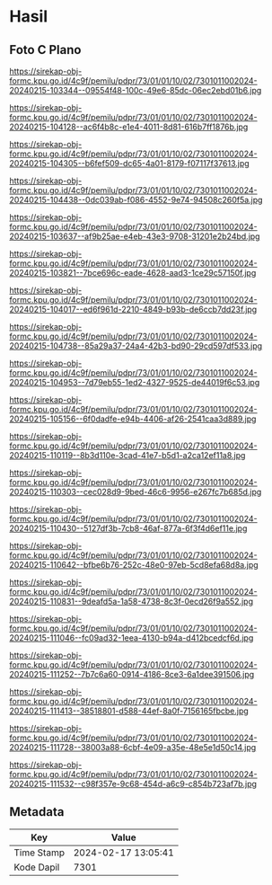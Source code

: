 # Hasil

## Foto C Plano

https://sirekap-obj-formc.kpu.go.id/4c9f/pemilu/pdpr/73/01/01/10/02/7301011002024-20240215-103344--09554f48-100c-49e6-85dc-06ec2ebd01b6.jpg

https://sirekap-obj-formc.kpu.go.id/4c9f/pemilu/pdpr/73/01/01/10/02/7301011002024-20240215-104128--ac6f4b8c-e1e4-4011-8d81-616b7ff1876b.jpg

https://sirekap-obj-formc.kpu.go.id/4c9f/pemilu/pdpr/73/01/01/10/02/7301011002024-20240215-104305--b6fef509-dc65-4a01-8179-f07117f37613.jpg

https://sirekap-obj-formc.kpu.go.id/4c9f/pemilu/pdpr/73/01/01/10/02/7301011002024-20240215-104438--0dc039ab-f086-4552-9e74-94508c260f5a.jpg

https://sirekap-obj-formc.kpu.go.id/4c9f/pemilu/pdpr/73/01/01/10/02/7301011002024-20240215-103637--af9b25ae-e4eb-43e3-9708-31201e2b24bd.jpg

https://sirekap-obj-formc.kpu.go.id/4c9f/pemilu/pdpr/73/01/01/10/02/7301011002024-20240215-103821--7bce696c-eade-4628-aad3-1ce29c57150f.jpg

https://sirekap-obj-formc.kpu.go.id/4c9f/pemilu/pdpr/73/01/01/10/02/7301011002024-20240215-104017--ed6f961d-2210-4849-b93b-de6ccb7dd23f.jpg

https://sirekap-obj-formc.kpu.go.id/4c9f/pemilu/pdpr/73/01/01/10/02/7301011002024-20240215-104738--85a29a37-24a4-42b3-bd90-29cd597df533.jpg

https://sirekap-obj-formc.kpu.go.id/4c9f/pemilu/pdpr/73/01/01/10/02/7301011002024-20240215-104953--7d79eb55-1ed2-4327-9525-de44019f6c53.jpg

https://sirekap-obj-formc.kpu.go.id/4c9f/pemilu/pdpr/73/01/01/10/02/7301011002024-20240215-105156--6f0dadfe-e94b-4406-af26-2541caa3d889.jpg

https://sirekap-obj-formc.kpu.go.id/4c9f/pemilu/pdpr/73/01/01/10/02/7301011002024-20240215-110119--8b3d110e-3cad-41e7-b5d1-a2ca12ef11a8.jpg

https://sirekap-obj-formc.kpu.go.id/4c9f/pemilu/pdpr/73/01/01/10/02/7301011002024-20240215-110303--cec028d9-9bed-46c6-9956-e267fc7b685d.jpg

https://sirekap-obj-formc.kpu.go.id/4c9f/pemilu/pdpr/73/01/01/10/02/7301011002024-20240215-110430--5127df3b-7cb8-46af-877a-6f3f4d6ef11e.jpg

https://sirekap-obj-formc.kpu.go.id/4c9f/pemilu/pdpr/73/01/01/10/02/7301011002024-20240215-110642--bfbe6b76-252c-48e0-97eb-5cd8efa68d8a.jpg

https://sirekap-obj-formc.kpu.go.id/4c9f/pemilu/pdpr/73/01/01/10/02/7301011002024-20240215-110831--9deafd5a-1a58-4738-8c3f-0ecd26f9a552.jpg

https://sirekap-obj-formc.kpu.go.id/4c9f/pemilu/pdpr/73/01/01/10/02/7301011002024-20240215-111046--fc09ad32-1eea-4130-b94a-d412bcedcf6d.jpg

https://sirekap-obj-formc.kpu.go.id/4c9f/pemilu/pdpr/73/01/01/10/02/7301011002024-20240215-111252--7b7c6a60-0914-4186-8ce3-6a1dee391506.jpg

https://sirekap-obj-formc.kpu.go.id/4c9f/pemilu/pdpr/73/01/01/10/02/7301011002024-20240215-111413--38518801-d588-44ef-8a0f-7156165fbcbe.jpg

https://sirekap-obj-formc.kpu.go.id/4c9f/pemilu/pdpr/73/01/01/10/02/7301011002024-20240215-111728--38003a88-6cbf-4e09-a35e-48e5e1d50c14.jpg

https://sirekap-obj-formc.kpu.go.id/4c9f/pemilu/pdpr/73/01/01/10/02/7301011002024-20240215-111532--c98f357e-9c68-454d-a6c9-c854b723af7b.jpg


## Metadata

| Key        | Value               |
| ---------- | ------------------- |
| Time Stamp | 2024-02-17 13:05:41 |
| Kode Dapil | 7301                |



